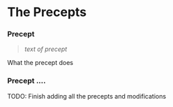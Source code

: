 # The Precepts

### Precept <number>

> *text of precept*

What the precept does

### Precept ....

TODO: Finish adding all the precepts and modifications
